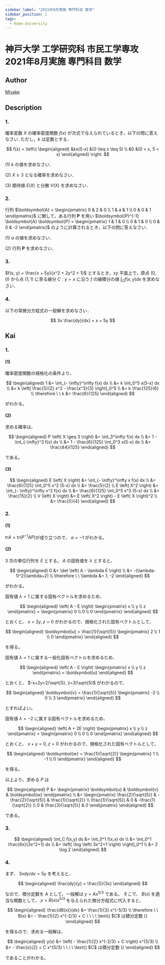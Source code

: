 ```yaml
---
sidebar_label: "2021年8月実施 専門科目 数学"
sidebar_position: 1
tags:
  - Kobe-University
---
```

# 神戸大学 工学研究科 市民工学専攻 2021年8月実施 専門科目 数学

## **Author**
[Miyake](https://miyake.github.io/exams/index.html)

## **Description**
### 1.
確率変数 $X$ の確率密度関数 $f(x)$ が次式で与えられているとき，以下の問に答えなさい. ただし，$k$ は定数とする．

$$
f(x) = \left\{ \begin{aligned} &kx(5-x) &(0 \leq x \leq 5) \\ &0 &(0 < x, 5 < x) \end{aligned} \right.
$$

(1) $k$ の値を求めなさい．

(2) $X \geq 3$ となる確率を求めなさい．

(3) 期待値 $E(X)$ と分散 $V(X)$ を求めなさい．

### 2.
行列 $\boldsymbol{A} = \begin{pmatrix} 0 & 2 & 0 \\ 1 & a & 1 \\ 0 & 0 & 1 \end{pmatrix}$ に関して，ある行列 $\boldsymbol{P}$ を用い $\boldsymbol{P}^{-1} \boldsymbol{A} \boldsymbol{P} = \begin{pmatrix} 1 & 1 & 0 \\ 0 & 1 & 0 \\ 0 & 0 & -2 \end{pmatrix}$ のように計算されるとき，以下の問に答えなさい．

(1) $a$ の値を求めなさい．

(2) 行列 $\boldsymbol{P}$ を求めなさい．

### 3.
$f(x, y) = \frac{x + 5y}{x^2 + 2y^2 + 1}$ とするとき，$xy$ 平面上で，原点 $(0, 0)$ から点 $(1, 1)$ に至る線分 $C: y=x$ に沿う $f$ の線積分の値 $\int_C f(x,y) ds$ を求めなさい．

### 4.
以下の常微分方程式の一般解を求めなさい．

$$
3x \frac{dy}{dx} = x + 5y
$$

## **Kai**
### 1.
#### (1)
確率密度関数の規格化の条件より、

$$
  \begin{aligned}
  1
  &= \int_{- \infty}^\infty f(x) dx
  \\
  &= k \int_0^5 x(5-x) dx
  \\
  &= k \left[ \frac{5}{2} x^2 - \frac{x^3}{3} \right]_0^5
  \\
  &= k \frac{125}{6}
  \\
  \therefore \ \ 
  k &= \frac{6}{125}
  \end{aligned}
$$

がわかる。

#### (2)
求める確率は、

$$
  \begin{aligned}
  P \left( X \geq 3 \right)
  &= \int_3^\infty f(x) dx
  \\
  &= 1 - \int_{-\infty}^3 f(x) dx
  \\
  &= 1 - \frac{6}{125} \int_0^3 x(5-x) dx
  \\
  &= \frac{44}{125}
  \end{aligned}
$$

である。

#### (3)

$$
  \begin{aligned}
  E \left( X \right)
  &= \int_{- \infty}^\infty x f(x) dx
  \\
  &= \frac{6}{125} \int_0^5 x^2 (5-x) dx
  \\
  &= \frac{5}{2}
  \\
  E \left( X^2 \right)
  &= \int_{- \infty}^\infty x^2 f(x) dx
  \\
  &= \frac{6}{125} \int_0^5 x^3 (5-x) dx
  \\
  &= \frac{15}{2}
  \\
  V \left( X \right)
  &= E \left( X^2 \right) - E \left( X \right)^2
  \\
  &= \frac{5}{4}
  \end{aligned}
$$

### 2.
#### (1)
$\mathrm{tr} A = \mathrm{tr} (P^{-1}AP)$が成り立つので、 $a=-1$ がわかる。

#### (2)
$3$ 次の単位行列を $E$ とする。
$A$ の固有値を $\lambda$ とすると、

$$
  \begin{aligned}
  0
  &= \det \left( A - \lambda E \right)
  \\
  &= -(\lambda-1)^2(\lambda+2)
  \\
  \therefore \ \ 
  \lambda &= 1, -2
  \end{aligned}
$$

がわかる。

固有値 $\lambda=1$ に属する固有ベクトルを求めるため、

$$
  \begin{aligned}
  \left( A - E \right) \begin{pmatrix} x \\ y \\ z \end{pmatrix} =
  \begin{pmatrix} 0 \\ 0 \\ 0 \end{pmatrix}
  \end{aligned}
$$

とおくと、 $x=2y,z=0$ がわかるので、規格化された固有ベクトルとして、

$$
  \begin{aligned}
  \boldsymbol{u} = \frac{1}{\sqrt{5}} \begin{pmatrix} 2 \\ 1 \\ 0 \end{pmatrix}
  \end{aligned}
$$

を得る。

固有値 $\lambda=1$ に属する一般化固有ベクトルを求めるため、

$$
  \begin{aligned}
  \left( A - E \right) \begin{pmatrix} x \\ y \\ z \end{pmatrix}
  = \boldsymbol{u}
  \end{aligned}
$$

とおくと、 $-x+2y=2/\sqrt{5}, z=3/\sqrt{5}$ がわかるので、

$$
  \begin{aligned}
  \boldsymbol{v} = \frac{1}{\sqrt{5}} \begin{pmatrix} -2 \\ 0 \\ 3 \end{pmatrix}
  \end{aligned}
$$

とすればよい。

固有値 $\lambda=-2$ に属する固有ベクトルを求めるため、

$$
  \begin{aligned}
  \left( A + 2E \right) \begin{pmatrix} x \\ y \\ z \end{pmatrix} =
  \begin{pmatrix} 0 \\ 0 \\ 0 \end{pmatrix}
  \end{aligned}
$$

とおくと、 $x+y=0,z=0$ がわかるので、規格化された固有ベクトルとして、

$$
  \begin{aligned}
  \boldsymbol{w} = \frac{1}{\sqrt{2}} \begin{pmatrix} 1 \\ -1 \\ 0 \end{pmatrix}
  \end{aligned}
$$

を得る。

以上より、求める $P$ は

$$
  \begin{aligned}
  P
  &= \begin{pmatrix} \boldsymbol{u} & \boldsymbol{v} & \boldsymbol{w} \end{pmatrix}
  \\
  &= \begin{pmatrix}
  \frac{2}{\sqrt{5}} & -\frac{2}{\sqrt{5}} &  \frac{1}{\sqrt{2}} \\
  \frac{1}{\sqrt{5}} &                   0 & -\frac{1}{\sqrt{2}} \\
                   0 &  \frac{3}{\sqrt{5}} &                   0
  \end{pmatrix}
  \end{aligned}
$$

である。

### 3.

$$
  \begin{aligned}
  \int_C f(x,y) ds
  &= \int_0^1 f(x,x) dx
  \\
  &= \int_0^1 \frac{6x}{3x^2+1} dx
  \\
  &= \left[ \log \left( 3x^2+1 \right) \right]_0^1
  \\
  &= 2 \log 2
  \end{aligned}
$$

### 4.
まず、 $3xdy/dx=5y$ を考えると、

$$
  \begin{aligned}
  \frac{dy}{y} = \frac{5}{3x}
  \end{aligned}
$$

なので、積分定数を $A$ として、一般解は $y = A x^{5/3}$ である。
そこで、 $B(x)$ を適当な関数として、
$y = B(x) x^{5/3}$ を与えられた微分方程式に代入すると、

$$
  \begin{aligned}
  \frac{dB(x)}{dx} &= \frac{1}{3} x^{-5/3}
  \\
  \therefore \ \ 
  B(x) &= - \frac{1}{2} x^{-2/3} + C
  \ \ \ \ \text{( $C$ は積分定数 )}
  \end{aligned}
$$

を得るので、求める一般解は、

$$
  \begin{aligned}
  y(x)
  &= \left( - \frac{1}{2} x^{-2/3} + C \right) x^{5/3}
  \\
  &= - \frac{x}{2} + C x^{5/3}
  \ \ \ \ \text{( $C$ は積分定数 )}
  \end{aligned}
$$

であることがわかる。